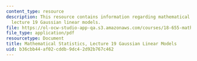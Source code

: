 ```yaml
---
content_type: resource
description: This resource contains information regarding mathematical statistics,
  lecture 19 Gaussian linear models.
file: https://ol-ocw-studio-app-qa.s3.amazonaws.com/courses/18-655-mathematical-statistics-spring-2016/b36cbb44af02cddb9dc42d92b767c462_MIT18_655S16_LecNote19.pdf
file_type: application/pdf
resourcetype: Document
title: Mathematical Statistics, Lecture 19 Gaussian Linear Models
uid: b36cbb44-af02-cddb-9dc4-2d92b767c462
---
```

